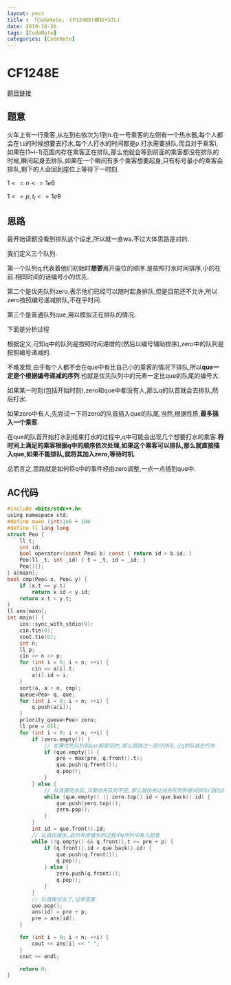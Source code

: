 ```yaml
---
layout: post
title : 「CodeNote」 CF1248E(模拟+STL)
date: 2019-10-26
tags: [CodeNote]
categories: [CodeNote]
---
```


# CF1248E

[题目链接](https://codeforc.es/contest/1248/problem/E)

## 题意

火车上有一行乘客,从左到右依次为1到n.在一号乘客的左侧有一个热水器,每个人都会在`ti`的时候想要去打水,每个人打水的时间都是p.打水需要排队.而且对于乘客i,如果在(1~i-1)范围内存在乘客正在排队,那么他就会等到前面的乘客都没在排队的时候,瞬间起身去排队.如果在一个瞬间有多个乘客想要起身,只有标号最小的乘客会排队,剩下的人会回到座位上等待下一时刻.

$1<=n<=1e6$

$1<=p,t_i<=1e9$

## 思路

最开始读题没看到排队这个设定,所以就一直wa.不过大体思路是对的.

我们定义三个队列.

第一个队列q,代表着他们初始时**想要**离开座位的顺序.是按照打水时间排序,小的在前.相同时间的话编号小的优先.

第二个是优先队列zero.表示他们已经可以随时起身排队,但是目前还不允许,所以zero按照编号递减排队,不在乎时间.

第三个是普通队列que,用以模拟正在排队的情况.

下面是分析过程

根据定义,可知q中的队列是按照时间递增的(然后以编号辅助排序),zero中的队列是按照编号递减的.

不难发现,由于每个人都不会在que中有比自己小的乘客的情况下排队,所以**que一定是个根据编号递减的序列**.也就是优先队列中的元素一定比que的队尾的编号大.

如果某一时刻(包括开始时刻),zero和que中都没有人,那么q的队首就会去排队,然后打水.

如果zero中有人,先尝试一下将zero的队首插入que的队尾,当然,根据性质,**最多插入一个乘客**.

在que的队首开始打水到结束打水的过程中,q中可能会出现几个想要打水的乘客.**将时间上满足的乘客根据q中的顺序依次处理,如果这个乘客可以排队,那么就直接插入que,如果不能排队,就将其加入zero,等待时机**.

总而言之,思路就是如何将q中的事件经由zero调整,一点一点插到que中.

## AC代码

```c
#include <bits/stdc++.h>
using namespace std;
#define maxn (int)1e6 + 100
#define ll long long
struct Peo {
    ll t;
    int id;
    bool operator<(const Peo& b) const { return id > b.id; }
    Peo(ll _t, int _id) { t = _t, id = _id; }
    Peo(){};
} a[maxn];
bool cmp(Peo& x, Peo& y) {
    if (x.t == y.t)
        return x.id < y.id;
    return x.t < y.t;
}
ll ans[maxn];
int main() {
    ios::sync_with_stdio(0);
    cin.tie(0);
    cout.tie(0);
    int n;
    ll p;
    cin >> n >> p;
    for (int i = 0; i < n; ++i) {
        cin >> a[i].t;
        a[i].id = i;
    }
    sort(a, a + n, cmp);
    queue<Peo> q, que;
    for (int i = 0; i < n; ++i) {
        q.push(a[i]);
    }
    priority_queue<Peo> zero;
    ll pre = 0ll;
    for (int i = 0; i < n; ++i) {
        if (zero.empty()) {
            // 如果优先队列和que都是空的,那么就跳过一部分时间,让q的队首去打水
            if (que.empty()) {
                pre = max(pre, q.front().t);
                que.push(q.front());
                q.pop();
            }
        } else {
            // 队首接完水后,只要优先队列不空,那么就优先让优先队列的尝试排队(因为此时q中的都还没到喝水的时候)
            while (que.empty() || zero.top().id < que.back().id) {
                que.push(zero.top());
                zero.pop();
            }
        }
        int id = que.front().id;
        // 队首在接水,此时考虑接水的过程中q序列中有人起身
        while (!q.empty() && q.front().t <= pre + p) {
            if (q.front().id < que.back().id) {
                que.push(q.front());
                q.pop();
            } else {
                zero.push(q.front());
                q.pop();
            }
        }
        // 队首接完水了,记录答案
        que.pop();
        ans[id] = pre + p;
        pre = ans[id];
    }

    for (int i = 0; i < n; ++i) {
        cout << ans[i] << " ";
    }
    cout << endl;

    return 0;
}
```

